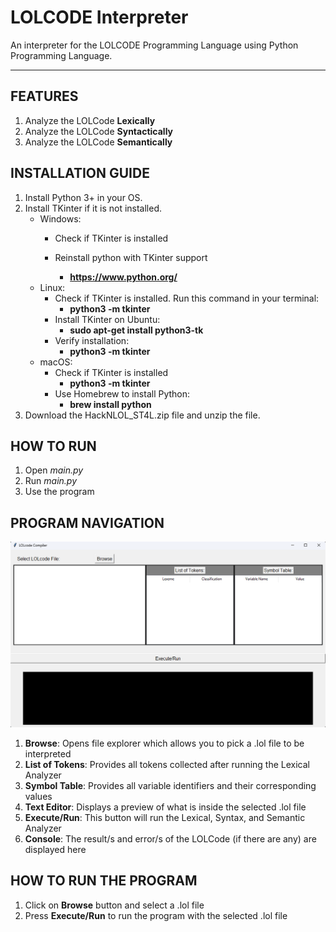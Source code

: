 # LOLCODE Interpreter

An interpreter for the LOLCODE Programming Language using Python Programming Language.

---

## FEATURES
1. Analyze the LOLCode **Lexically**
2. Analyze the LOLCode **Syntactically**
3. Analyze the LOLCode **Semantically**

## INSTALLATION GUIDE
1. Install Python 3+ in your OS.
2. Install TKinter if it is not installed.
    - Windows:
        - Check if TKinter is installed

        - Reinstall python with TKinter support
            - **https://www.python.org/**
    - Linux:
        - Check if TKinter is installed. Run this command in your terminal:
            - **python3 -m tkinter**
        - Install TKinter on Ubuntu:
            - **sudo apt-get install python3-tk**
        - Verify installation:
            - **python3 -m tkinter**
    - macOS:
        - Check if TKinter is installed
            - **python3 -m tkinter**
        - Use Homebrew to install Python:
            - **brew install python**
3. Download the HackNLOL_ST4L.zip file and unzip the file.

## HOW TO RUN
1. Open *main.py*
2. Run *main.py*
3. Use the program

## PROGRAM NAVIGATION
![ui](ui.png)

1. **Browse**: Opens file explorer which allows you to pick a .lol file to be interpreted
2. **List of Tokens**: Provides all tokens collected after running the Lexical Analyzer
3. **Symbol Table**: Provides all variable identifiers and their corresponding values
4. **Text Editor**: Displays a preview of what is inside the selected .lol file
5. **Execute/Run**: This button will run the Lexical, Syntax, and Semantic Analyzer
6. **Console**: The result/s and error/s of the LOLCode (if there are any) are displayed here

## HOW TO RUN THE PROGRAM
1. Click on **Browse** button and select a .lol file
2. Press **Execute/Run** to run the program with the selected .lol file